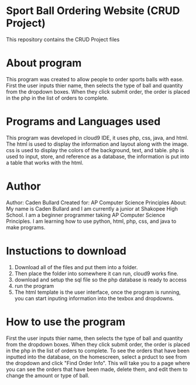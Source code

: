 # Sport Ball Ordering Website (CRUD Project)
This repository contains the CRUD Project files

# About program
This program was created to allow people to order sports balls with ease. First the user inputs thier name, then selects the type of ball and quantity from the dropdown boxes. When they click submit order, the order is placed in the php in the list of orders to complete.
# Programs and Languages used
This program was developed in cloud9 IDE, it uses php, css, java, and html. The html is used to display the information and layout along with the image. css is used to display the colors of the background, text, and table. php is used to input, store, and reference as a database, the information is put into a table that works with the html.
# Author
Author: Caden Bullard
Created for: AP Computer Science Principles
About: My name is Caden Bullard and I am currently a junior at Shakopee High School. I am a beginner programmer taking AP Computer Science Principles. I am learning how to use python, html, php, css, and java to make programs. 
# Instuctions to download
1) Download all of the files and put them into a folder.
2) Then place the folder into somewhere it can run, cloud9 works fine. 
3) download and setup the sql file so the php database is ready to access
4) run the program 
5) The html template is the user interface, once the program is running, you can start inputing information into the texbox and dropdowns.
# How to use the program
First the user inputs thier name, then selects the type of ball and quantity from the dropdown boxes. When they click submit order, the order is placed in the php in the list of orders to complete.
To see the orders that have been inputted into the database, on the homescreen, select a prduct to see from the dropdown and click "Find Order Info". This will take you to a page where you can see the orders that have been made, delete them, and edit them to change the amount or type of ball.
